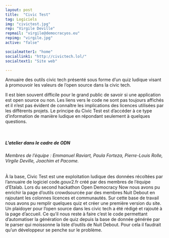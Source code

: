 ```yaml
---
layout: post
title:  "Civic Test"
tag: Logiciels
img: "civictest.jpg"
rep: "Virgile Deville"
repmail: "virgile@democracyos.eu"
repimg: "virgile.jpg"
active: "false"

socialmatter1: "home"
sociallink1: "http://civictech.lol/"
socialtext1: "Site web"

---
```


Annuaire des outils civic tech présenté sous forme d’un quiz ludique visant à promouvoir les valeurs de l’open source dans la civic tech.

Il est bien souvent difficile pour le grand public de savoir si une application est open source ou non. Les liens vers le code ne sont pas toujours affichés et il n’est pas évident de connaître les implications des licences utilisées par les différents projets. Le principe du Civic Test est d’accéder à ce type d’information de manière ludique en répondant seulement à quelques questions.

<br>


##### L'atelier dans le cadre de ODN

###### Membres de l’équipe : Emmanuel Raviart, Paula Forteza, Pierre-Louis Rolle, Virgile Deville, Joachim et Pacome.<br>
À la base, Civic Test est une exploitation ludique des données récoltées par l’annuaire de logiciel code.gouv2.fr créé par des membres de l’équipe d’Etalab. Lors du second hackathon Open Democracy Now nous avons pu enrichir la page d’outils crowdsourcée par des membres Nuit Debout en rajoutant les colonnes licences et communautés. Sur cette base de travail nous avons pu remplir quelques quiz et créer une première version du site. Un plaidoyer pour l’open source dans les civic tech a été rédigé et rajouté à la page d’accueil. Ce qu’il nous reste à faire c’est le code permettant d’automatiser la génération de quiz depuis la base de donnée générée par le parser qui moissonne la liste d’outils de Nuit Debout. Pour cela il faudrait qu’un développeur se penche sur le problème.

